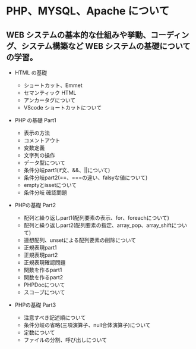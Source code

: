 # PHP、MYSQL、Apache について

## WEB システムの基本的な仕組みや挙動、コーディング、システム構築など WEB システムの基礎についての学習。

- HTML の基礎
  - ショートカット、Emmet
  - セマンティック HTML
  - アンカータグについて
  - VScode ショートカットについて

- PHP の基礎 Part1
  - 表示の方法
  - コメントアウト
  - 変数定義
  - 文字列の操作
  - データ型について
  - 条件分岐part1(if文、&&、||について)
  - 条件分岐part2(==、===の違い、falsyな値について)
  - emptyとissetについて
  - 条件分岐 確認問題

- PHPの基礎 Part2
  - 配列と繰り返しpart1(配列要素の表示、for、foreachについて)
  - 配列と繰り返しpart2(配列要素の指定、array_pop、array_shiftについて)
  - 連想配列、unsetによる配列要素の削除について
  - 正規表現part1
  - 正規表現part2
  - 正規表現確認問題
  - 関数を作るpart1
  - 関数を作るpart2
  - PHPDocについて
  - スコープについて

- PHPの基礎 Part3
  - 注意すべき記述順について
  - 条件分岐の省略(三項演算子、null合体演算子)について
  - 定数について
  - ファイルの分割、呼び出しについて